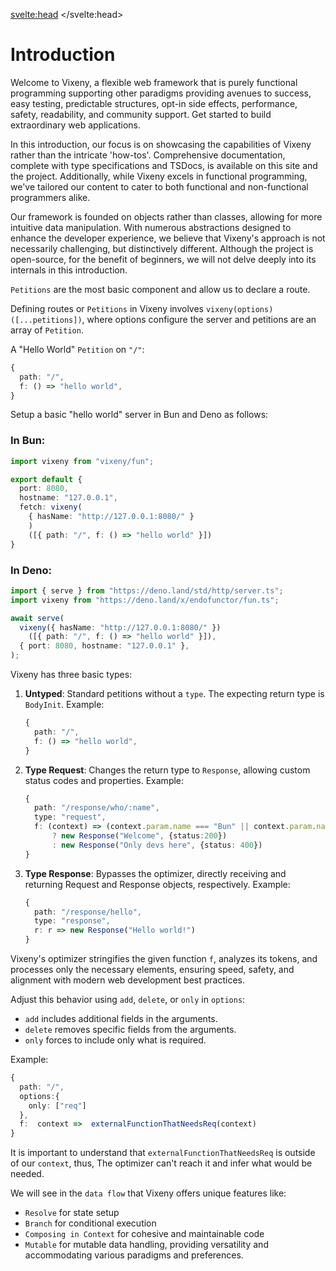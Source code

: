 <script>
  import PreviousNext from "$lib/components/PreviousNext.svelte"
  import Heading from "$lib/components/Heading.svelte"
</script>

<svelte:head>
    <title>Basics - Vixeny</title>
    <meta name="description" content="about this page" />
</svelte:head>

# Introduction

Welcome to Vixeny, a flexible web framework that is purely functional programming supporting other paradigms providing avenues to success, easy testing, predictable structures, opt-in side effects, performance, safety, readability, and community support. Get started to build extraordinary web applications.

In this introduction, our focus is on showcasing the capabilities of Vixeny rather than the intricate 'how-tos'. Comprehensive documentation, complete with type specifications and TSDocs, is available on this site and the project. Additionally, while Vixeny excels in functional programming, we've tailored our content to cater to both functional and non-functional programmers alike.

Our framework is founded on objects rather than classes, allowing for more intuitive data manipulation. With numerous abstractions designed to enhance the developer experience, we believe that Vixeny's approach is not necessarily challenging, but distinctively different. Although the project is open-source, for the benefit of beginners, we will not delve deeply into its internals in this introduction.

<Heading title="Basics" size="2" />

`Petitions` are the most basic component and allow us to declare a route.

Defining routes or `Petitions` in Vixeny involves `vixeny(options)([...petitions])`, where options configure the server and petitions are an array of `Petition`.

A "Hello World" `Petition` on `"/"`:
```ts
{
  path: "/",
  f: () => "hello world",
}
```

<Heading title="Environments" size="2" />

Setup a basic "hello world" server in Bun and Deno as follows:

### In Bun:
```ts
import vixeny from "vixeny/fun";

export default {
  port: 8080,
  hostname: "127.0.0.1",
  fetch: vixeny(
    { hasName: "http://127.0.0.1:8080/" }
    )
    ([{ path: "/", f: () => "hello world" }]) 
}

```

### In Deno:
```ts
import { serve } from "https://deno.land/std/http/server.ts";
import vixeny from "https://deno.land/x/endofunctor/fun.ts";

await serve(
  vixeny({ hasName: "http://127.0.0.1:8080/" })
    ([{ path: "/", f: () => "hello world" }]),
  { port: 8080, hostname: "127.0.0.1" },
);
```

<Heading title="Types" size="2" />

Vixeny has three basic types:

1. **Untyped**: Standard petitions without a `type`. The expecting return type is `BodyInit`.
   Example:
   ```ts
   {
     path: "/",
     f: () => "hello world",
   }
   ```

2. **Type Request**: Changes the return type to `Response`, allowing custom status codes and properties.
   Example:
   ```ts
   {
     path: "/response/who/:name",
     type: "request",
     f: (context) => (context.param.name === "Bun" || context.param.name === "Deno")
         ? new Response("Welcome", {status:200})
         : new Response("Only devs here", {status: 400})
   }
   ```

3. **Type Response**: Bypasses the optimizer, directly receiving and returning Request and Response objects, respectively.
   Example:
   ```ts
   {
     path: "/response/hello",
     type: "response",
     r: r => new Response("Hello world!")    
   }
   ```

<Heading title="Optimizer" size="2" />


Vixeny's optimizer stringifies the given function `f`, analyzes its tokens, and processes only the necessary elements, ensuring speed, safety, and alignment with modern web development best practices.

Adjust this behavior using `add`, `delete`, or `only` in `options`:

- `add` includes additional fields in the arguments.
- `delete` removes specific fields from the arguments.
- `only` forces to include only what is required.

Example:

```ts
{
  path: "/",
  options:{
    only: ["req"]
  },
  f:  context =>  externalFunctionThatNeedsReq(context)
}
```
It is important to understand that `externalFunctionThatNeedsReq` is outside of our `context`, thus, The optimizer can't reach it and infer what would be needed.

<Heading title="Distinctive Features" size="2" />

We will see in the `data flow` that Vixeny offers unique features like:
  - `Resolve` for state setup 
  - `Branch` for conditional execution
  - `Composing in Context` for cohesive and maintainable code
  - `Mutable` for mutable data handling, providing versatility and accommodating various paradigms and preferences.

<PreviousNext next="/data_flow" />
